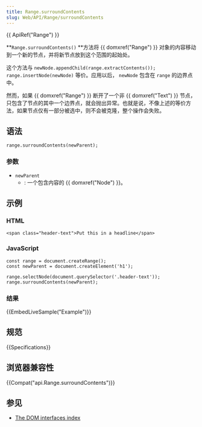 ```yaml
---
title: Range.surroundContents
slug: Web/API/Range/surroundContents
---
```

{{ ApiRef("Range") }}

**`Range.surroundContents()` **方法将 {{ domxref("Range") }} 对象的内容移动到一个新的节点，并将新节点放到这个范围的起始处。

这个方法与 `newNode.appendChild(range.extractContents()); range.insertNode(newNode)` 等价。应用以后， `newNode` 包含在 `range` 的边界点中。

然而，如果 {{ domxref("Range") }} 断开了一个非 {{ domxref("Text") }} 节点，只包含了节点的其中一个边界点，就会抛出异常。也就是说，不像上述的等价方法，如果节点仅有一部分被选中，则不会被克隆，整个操作会失败。

## 语法

```plain
range.surroundContents(newParent);
```

### 参数

- `newParent`
  - : 一个包含内容的 {{ domxref("Node") }}。

## 示例

### HTML

```plain
<span class="header-text">Put this in a headline</span>
```

### JavaScript

```plain
const range = document.createRange();
const newParent = document.createElement('h1');

range.selectNode(document.querySelector('.header-text'));
range.surroundContents(newParent);
```

### 结果

{{EmbedLiveSample("Example")}}

## 规范

{{Specifications}}

## 浏览器兼容性

{{Compat("api.Range.surroundContents")}}

## 参见

- [The DOM interfaces index](/zh-CN/docs/DOM/DOM_Reference)
